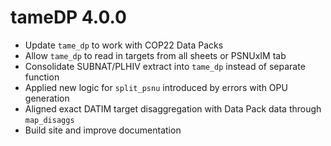 # tameDP 4.0.0

* Update `tame_dp` to work with COP22 Data Packs
* Allow `tame_dp` to read in targets from all sheets or PSNUxIM tab
* Consolidate SUBNAT/PLHIV extract into `tame_dp` instead of separate function
* Applied new logic for `split_psnu` introduced by errors with OPU generation
* Aligned exact DATIM target disaggregation with Data Pack data through `map_disaggs`
* Build site and improve documentation
